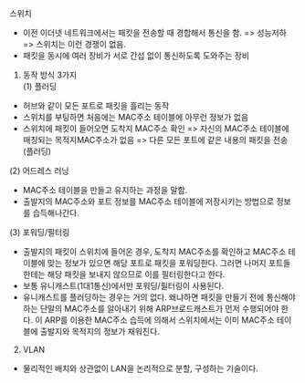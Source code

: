 스위치

- 이전 이더넷 네트워크에서는 패킷을 전송할 때 경합해서 통신을 함. => 성능저하 => 스위치는 이런 경쟁이 없음.
- 패킷을 동시에 여러 장비가 서로 간섭 없이 통신하도록 도와주는 장비

1. 동작 방식 3가지  
   (1) 플러딩

- 허브와 같이 모든 포트로 패킷을 흘리는 동작
- 스위치를 부팅하면 처음에는 MAC주소 테이블에 아무런 정보가 없음
- 스위치에 패킷이 들어오면 도착지 MAC주소 확인 => 자신의 MAC주소 테이블에 매칭되는 목적지MAC주소가 없음 => 다른 모든 포트에 같은 내용의 패킷을 전송(플러딩)

(2) 어드레스 러닝

- MAC주소 테이블을 만들고 유지하는 과정을 말함.
- 출발지의 MAC주소와 포트 정보를 MAC주소 테이블에 저장시키는 방법으로 정보를 습득해나간다.

(3) 포워딩/필터링

- 출발지의 패킷이 스위치에 들어온 경우, 도착지 MAC주소를 확인하고 MAC주소 테이블에 맞는 정보가 있으면 해당 포트로 패킷을 포워딩한다. 그러면 나머지 포트들한테는 해당 패킷을 보내지 않으므로 이를 필터링한다고 한다.
- 보통 유니캐스트(1대1통신)에서만 포워딩/필터링이 사용된다.
- 유니캐스트를 플러딩하는 경우는 거의 없다. 왜냐하면 패킷을 만들기 전에 통신해야 하는 단말의 MAC주소를 알아내기 위해 ARP브로드캐스트가 먼저 수행되어야 한다. 이 ARP를 이용한 MAC주소 습득에 의해서 스위치에서는 이미 MAC주소 테이블에 출발지와 목적지의 정보가 채워진다.

2. VLAN

- 물리적인 배치와 상관없이 LAN을 논리적으로 분할, 구성하는 기술이다.
